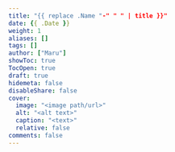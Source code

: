 ```yaml
---
title: "{{ replace .Name "-" " " | title }}"
date: {{ .Date }}
weight: 1
aliases: []
tags: []
author: ["Maru"]
showToc: true
TocOpen: true
draft: true
hidemeta: false
disableShare: false
cover:
  image: "<image path/url>"
  alt: "<alt text>"
  caption: "<text>"
  relative: false
comments: false
---
```

